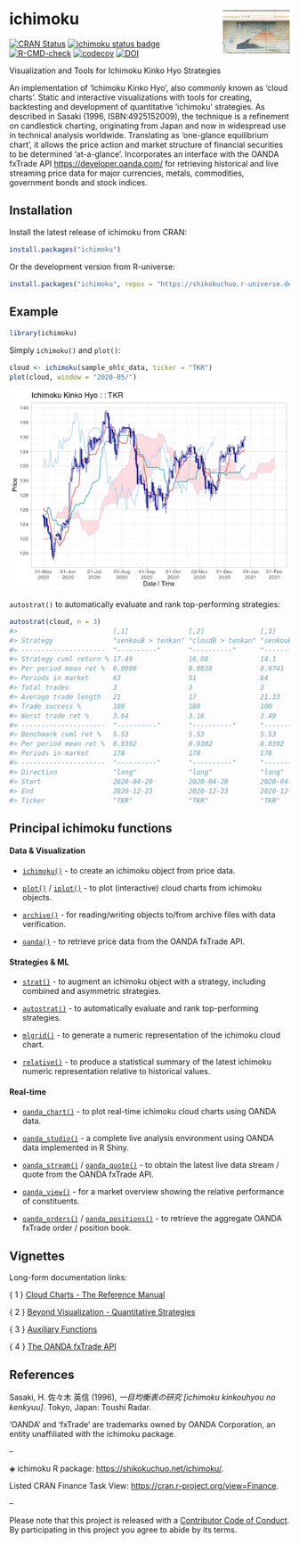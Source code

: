 
<!-- README.md is generated from README.Rmd. Please edit that file -->

# ichimoku <a href="https://shikokuchuo.net/ichimoku/" alt="ichimoku"><img src="man/figures/logo.png" alt="ichimoku logo" align="right" /></a>

<!-- badges: start -->

[![CRAN
Status](https://www.r-pkg.org/badges/version/ichimoku?color=00008b)](https://CRAN.R-project.org/package=ichimoku)
[![ichimoku status
badge](https://shikokuchuo.r-universe.dev/badges/ichimoku?color=a4d1eb)](https://shikokuchuo.r-universe.dev/ichimoku)
[![R-CMD-check](https://github.com/shikokuchuo/ichimoku/actions/workflows/R-CMD-check.yaml/badge.svg)](https://github.com/shikokuchuo/ichimoku/actions/workflows/R-CMD-check.yaml)
[![codecov](https://codecov.io/gh/shikokuchuo/ichimoku/graph/badge.svg)](https://app.codecov.io/gh/shikokuchuo/ichimoku)
[![DOI](https://zenodo.org/badge/367928545.svg)](https://zenodo.org/badge/latestdoi/367928545)
<!-- badges: end -->

Visualization and Tools for Ichimoku Kinko Hyo Strategies

An implementation of ‘Ichimoku Kinko Hyo’, also commonly known as ‘cloud
charts’. Static and interactive visualizations with tools for creating,
backtesting and development of quantitative ‘ichimoku’ strategies. As
described in Sasaki (1996, ISBN:4925152009), the technique is a
refinement on candlestick charting, originating from Japan and now in
widespread use in technical analysis worldwide. Translating as
‘one-glance equilibrium chart’, it allows the price action and market
structure of financial securities to be determined ‘at-a-glance’.
Incorporates an interface with the OANDA fxTrade API
<https://developer.oanda.com/> for retrieving historical and live
streaming price data for major currencies, metals, commodities,
government bonds and stock indices.

## Installation

Install the latest release of ichimoku from CRAN:

``` r
install.packages("ichimoku")
```

Or the development version from R-universe:

``` r
install.packages("ichimoku", repos = "https://shikokuchuo.r-universe.dev")
```

## Example

``` r
library(ichimoku)
```

Simply `ichimoku()` and `plot()`:

``` r
cloud <- ichimoku(sample_ohlc_data, ticker = "TKR")
plot(cloud, window = "2020-05/")
```

<img src="man/figures/README-ichimoku-1.png" alt="ichimoku kinko hyo" />
<!-- alt="ichimoku kinko hyo" -->

`autostrat()` to automatically evaluate and rank top-performing
strategies:

``` r
autostrat(cloud, n = 3)
#>                        [,1]               [,2]              [,3]             
#> Strategy               "senkouB > tenkan" "cloudB > tenkan" "senkouB > kijun"
#> ---------------------  "----------"       "----------"      "----------"     
#> Strategy cuml return % 17.49              16.08             14.1             
#> Per period mean ret %  0.0906             0.0838            0.0741           
#> Periods in market      63                 51                64               
#> Total trades           3                  3                 3                
#> Average trade length   21                 17                21.33            
#> Trade success %        100                100               100              
#> Worst trade ret %      3.64               3.16              3.49             
#> ---------------------  "----------"       "----------"      "----------"     
#> Benchmark cuml ret %   5.53               5.53              5.53             
#> Per period mean ret %  0.0302             0.0302            0.0302           
#> Periods in market      178                178               178              
#> ---------------------  "----------"       "----------"      "----------"     
#> Direction              "long"             "long"            "long"           
#> Start                  2020-04-20         2020-04-20        2020-04-20       
#> End                    2020-12-23         2020-12-23        2020-12-23       
#> Ticker                 "TKR"              "TKR"             "TKR"
```

## Principal ichimoku functions

#### Data & Visualization

- [`ichimoku()`](https://shikokuchuo.net/ichimoku/reference/ichimoku.html) -
  to create an ichimoku object from price data.

- [`plot()`](https://shikokuchuo.net/ichimoku/reference/plot.ichimoku.html)
  / [`iplot()`](https://shikokuchuo.net/ichimoku/reference/iplot.html) -
  to plot (interactive) cloud charts from ichimoku objects.

- [`archive()`](https://shikokuchuo.net/ichimoku/reference/archive.html) -
  for reading/writing objects to/from archive files with data
  verification.

- [`oanda()`](https://shikokuchuo.net/ichimoku/reference/oanda.html) -
  to retrieve price data from the OANDA fxTrade API.

#### Strategies & ML

- [`strat()`](https://shikokuchuo.net/ichimoku/reference/strat.html) -
  to augment an ichimoku object with a strategy, including combined and
  asymmetric strategies.

- [`autostrat()`](https://shikokuchuo.net/ichimoku/reference/autostrat.html) -
  to automatically evaluate and rank top-performing strategies.

- [`mlgrid()`](https://shikokuchuo.net/ichimoku/reference/mlgrid.html) -
  to generate a numeric representation of the ichimoku cloud chart.

- [`relative()`](https://shikokuchuo.net/ichimoku/reference/relative.html) -
  to produce a statistical summary of the latest ichimoku numeric
  representation relative to historical values.

#### Real-time

- [`oanda_chart()`](https://shikokuchuo.net/ichimoku/reference/oanda_chart.html) -
  to plot real-time ichimoku cloud charts using OANDA data.

- [`oanda_studio()`](https://shikokuchuo.net/ichimoku/reference/oanda_studio.html) -
  a complete live analysis environment using OANDA data implemented in R
  Shiny.

- [`oanda_stream()`](https://shikokuchuo.net/ichimoku/reference/oanda_stream.html)
  /
  [`oanda_quote()`](https://shikokuchuo.net/ichimoku/reference/oanda_quote.html) -
  to obtain the latest live data stream / quote from the OANDA fxTrade
  API.

- [`oanda_view()`](https://shikokuchuo.net/ichimoku/reference/oanda_view.html) -
  for a market overview showing the relative performance of
  constituents.

- [`oanda_orders()`](https://shikokuchuo.net/ichimoku/reference/oanda_orders.html)
  /
  [`oanda_positions()`](https://shikokuchuo.net/ichimoku/reference/oanda_positions.html) -
  to retrieve the aggregate OANDA fxTrade order / position book.

## Vignettes

Long-form documentation links:

{ 1 } [Cloud Charts - The Reference
Manual](https://shikokuchuo.net/ichimoku/articles/reference.html)

{ 2 } [Beyond Visualization - Quantitative
Strategies](https://shikokuchuo.net/ichimoku/articles/strategies.html)

{ 3 } [Auxiliary
Functions](https://shikokuchuo.net/ichimoku/articles/utilities.html)

{ 4 } [The OANDA fxTrade
API](https://shikokuchuo.net/ichimoku/articles/xoanda.html)

## References

Sasaki, H. 佐々木 英信 (1996), *一目均衡表の研究 [ichimoku kinkouhyou
no kenkyuu]*. Tokyo, Japan: Toushi Radar.

‘OANDA’ and ‘fxTrade’ are trademarks owned by OANDA Corporation, an
entity unaffiliated with the ichimoku package.

–

◈ ichimoku R package: <https://shikokuchuo.net/ichimoku/>.

Listed CRAN Finance Task View:
<https://cran.r-project.org/view=Finance>.

–

Please note that this project is released with a [Contributor Code of
Conduct](https://shikokuchuo.net/ichimoku/CODE_OF_CONDUCT.html). By
participating in this project you agree to abide by its terms.
